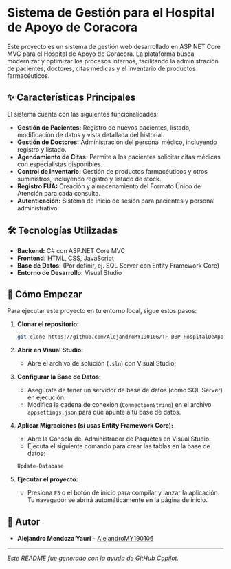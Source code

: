 # Sistema de Gestión para el Hospital de Apoyo de Coracora

Este proyecto es un sistema de gestión web desarrollado en ASP.NET Core MVC para el Hospital de Apoyo de Coracora. La plataforma busca modernizar y optimizar los procesos internos, facilitando la administración de pacientes, doctores, citas médicas y el inventario de productos farmacéuticos.

## ✨ Características Principales

El sistema cuenta con las siguientes funcionalidades:

*   **Gestión de Pacientes:** Registro de nuevos pacientes, listado, modificación de datos y vista detallada del historial.
*   **Gestión de Doctores:** Administración del personal médico, incluyendo registro y listado.
*   **Agendamiento de Citas:** Permite a los pacientes solicitar citas médicas con especialistas disponibles.
*   **Control de Inventario:** Gestión de productos farmacéuticos y otros suministros, incluyendo registro y listado de stock.
*   **Registro FUA:** Creación y almacenamiento del Formato Único de Atención para cada consulta.
*   **Autenticación:** Sistema de inicio de sesión para pacientes y personal administrativo.

## 🛠️ Tecnologías Utilizadas

*   **Backend:** C# con ASP.NET Core MVC
*   **Frontend:** HTML, CSS, JavaScript
*   **Base de Datos:** (Por definir, ej. SQL Server con Entity Framework Core)
*   **Entorno de Desarrollo:** Visual Studio

## 🚀 Cómo Empezar

Para ejecutar este proyecto en tu entorno local, sigue estos pasos:

1.  **Clonar el repositorio:**
    ```bash
    git clone https://github.com/AlejandroMY190106/TF-DBP-HospitalDeApoyoDeCoraCora.git
    ```

2.  **Abrir en Visual Studio:**
    *   Abre el archivo de solución (`.sln`) con Visual Studio.

3.  **Configurar la Base de Datos:**
    *   Asegúrate de tener un servidor de base de datos (como SQL Server) en ejecución.
    *   Modifica la cadena de conexión (`ConnectionString`) en el archivo `appsettings.json` para que apunte a tu base de datos.

4.  **Aplicar Migraciones (si usas Entity Framework Core):**
    *   Abre la Consola del Administrador de Paquetes en Visual Studio.
    *   Ejecuta el siguiente comando para crear las tablas en la base de datos:
    ```powershell
    Update-Database
    ```

5.  **Ejecutar el proyecto:**
    *   Presiona `F5` o el botón de inicio para compilar y lanzar la aplicación. Tu navegador se abrirá automáticamente en la página de inicio.

## 👤 Autor

*   **Alejandro Mendoza Yauri** - [AlejandroMY190106](https://github.com/AlejandroMY190106)

---
*Este README fue generado con la ayuda de GitHub Copilot.*
